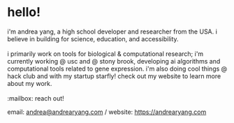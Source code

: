 <h1>
  hello!
  <div align="center">
</div>
</h1>
i'm andrea yang, a high school developer and researcher from the USA. i believe in building for science, education, and accessibility.
<br></br>
i primarily work on tools for biological & computational research; i'm currently working @ usc and @ stony brook, developing ai algorithms and computational tools related to gene expression. i'm also doing cool things @ hack club and with my startup starfly! check out my website to learn more about my work.
<br></br>
:mailbox: reach out!
  
  email: andrea@andrearyang.com / website: https://andrearyang.com
